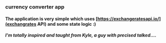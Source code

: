 ### currency converter app

#### The application is very simple which uses [https://exchangeratesapi.io/](exchangrates API) and some state logic :)
##### I'm totally inspired and taught from Kyle, a guy with precised talked....
